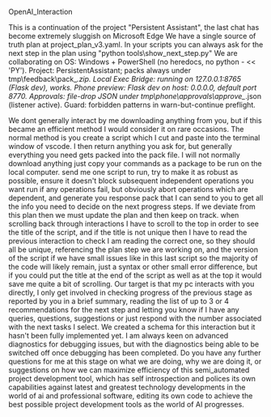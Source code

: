 OpenAI_Interaction

This is a continuation of the project "Persistent Assistant", the last chat has become extremely sluggish on Microsoft Edge
We have a single source of truth plan at project_plan_v3.yaml. In your scripts you can always ask for the next step in the plan using "python tools\show_next_step.py"
We are collaborating on OS: Windows + PowerShell (no heredocs, no python - << 'PY').
Project: PersistentAssistant; packs always under tmp\feedback\pack_*.zip.
Local Exec Bridge: running on 127.0.0.1:8765 (Flask dev), works.
Phone preview: Flask dev on host: 0.0.0.0, default port 8770.
Approvals: file-drop JSON under tmp\phone\approvals\approve_*.json (listener active).
Guard: forbidden patterns in warn-but-continue preflight.


We dont generally interact by me downloading anything from you, but if this became an efficient method I would consider it on rare occasions. 
The normal method is you create a script which I cut and paste into the terminal window of vscode. 
I then return anything you ask for, but generally everything you need gets packed into the pack file.
I will not normally download anything just copy your commands as a package to be run on the local computer. 
send me one script to run, try to make it as robust as possible, ensure it doesn't block subsequent independent operations you want run if any operations fail, but obviously abort operations which are dependent, and generate you response pack that I can send to you to get all the info you need to decide on the next progress steps.
If we deviate from this plan then we must update the plan and then keep on track.
when scrolling back through interactions I have to scroll to the top in order to see the title of the script, and if the title is not unique then I have to read the previous interaction to check I am reading the correct one, so they should all be unique, referencing the plan step we are working on, and the version of the script if we have small issues like in this last script so the majority of the code will likely remain, just a syntax or other small error difference, but if you could put the title at the end of the script as well as at the top it would save me quite a bit of scrolling.
Our target is that my pc interacts with you directly, I only get involved in checking progress of the previous stage as reported by you in a brief summary, reading the list of up to 3 or 4 recommendations for the next step and letting you know if I have any queries, questions, suggestions or just respond with the number associated with the next tasks I select. 
We created a schema for this interaction but it hasn't been fully implemented yet. 
I am always keen on advanced diagnostics for debugging issues, but with the diagnostics being able to be switched off once debugging has been completed.
Do you have any further questions for me at this stage on what we are doing, why we are doing it, or suggestions on how we can maximize efficiency of this semi_automated project development tool, which has self introspection and polices its own capabilities against latest and greatest technology developments in the world of ai and professional software, editing its own code to achieve the best possible project development tools as the world of AI progresses.
